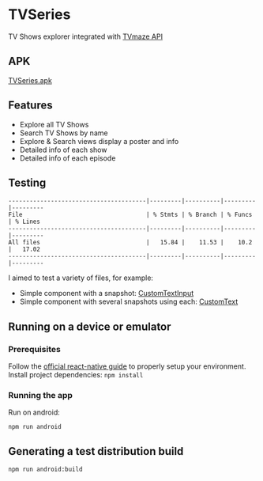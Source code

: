 # TVSeries
TV Shows explorer integrated with [TVmaze API](https://www.tvmaze.com/api)

## APK
[TVSeries.apk](distribution/TVSeries.apk)

## Features
- Explore all TV Shows
- Search TV Shows by name
- Explore & Search views display a poster and info
- Detailed info of each show
- Detailed info of each episode

## Testing
```
---------------------------------------|---------|----------|---------|---------
File                                   | % Stmts | % Branch | % Funcs | % Lines
---------------------------------------|---------|----------|---------|---------
All files                              |   15.84 |    11.53 |    10.2 |   17.02
---------------------------------------|---------|----------|---------|---------
```

I aimed to test a variety of files, for example:
- Simple component with a snapshot: [CustomTextInput](src/components/CustomTextInput/index.test.tsx)
- Simple component with several snapshots using each: [CustomText](src/components/CustomText/index.test.tsx)

## Running on a device or emulator

### Prerequisites
Follow the [official react-native guide](https://reactnative.dev/docs/environment-setup) to properly setup your environment.
Install project dependencies:
`npm install`

### Running the app
Run on android:

`npm run android`

## Generating a test distribution build
`npm run android:build`